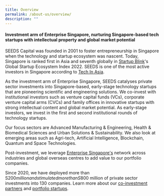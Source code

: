 ```yaml
---
title: Overview
permalink: /about-us/overview/
description: ""
---
```

<h4><b>Investment arm of Enterprise Singapore, nurturing Singapore-based tech startups with intellectual property and global market potential </b></h4>
 
SEEDS Capital was founded in 2001 to foster entrepreneurship in Singapore when the technology and startup ecosystem was nascent. Today, Singapore is ranked first in Asia and seventh globally in [Startup Blink](https://www.startupblink.com)'s Global Startup Ecosystem Index 2022. SEEDS is one of the most active investors in Singapore according to [Tech In Asia](https://www.techinasia.com/active-investors-singapores-startups).

As the investment arm of Enterprise Singapore, SEEDS catalyses private sector investments into Singapore-based, early-stage technology startups that are pioneering scientific and engineering solutions. We co-invest with institutional investors such as venture capital funds (VCs), corporate venture capital arms (CVCs) and family offices in innovative startups with strong intellectual content and global market potential. As early-stage investors, we invest in the first and second institutional rounds of technology startups.  

Our focus sectors are Advanced Manufacturing &amp; Engineering, Health &amp; Biomedical Sciences and Urban Solutions &amp; Sustainability. We also look at emerging areas such as Agri-tech, Artificial Intelligence, Blockchain, Quantum and Space Technologies.


Post-investment, we leverage [Enterprise Singapore's](https://www.enterprisesg.gov.sg/)  network across industries and global overseas centres to add value to our portfolio companies. 

Since 2020, we have deployed more than S$200 million and stimulated more than S$800 million of private sector investments into 130 companies. Learn more about our [co-investment partners](/for-startups/co-investment-partners/all-partners/) and [portfolio startups](/portfolio-companies/all-companies/).

<br>